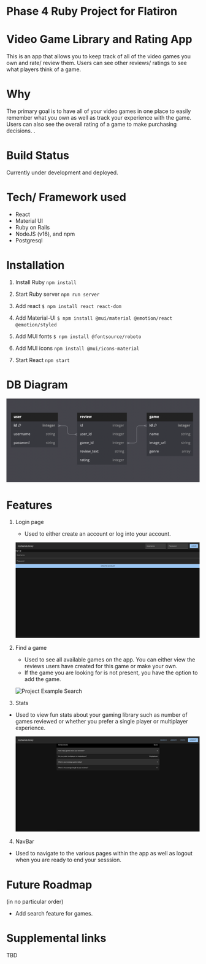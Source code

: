 # Phase 4 Ruby Project for Flatiron

# Video Game Library and Rating App

This is an app that allows you to keep track of all of the video games you own and rate/ review them. Users can see other reviews/ ratings to see what players think of a game.

# Why

The primary goal is to have all of your video games in one place to easily remember what you own as well as track your experience with the game. Users can also see the overall rating of a game to make purchasing decisions. .

# Build Status

Currently under development and deployed.

# Tech/ Framework used

- React
- Material UI
- Ruby on Rails
- NodeJS (v16), and npm
- Postgresql

# Installation

1. Install Ruby `npm install`

2. Start Ruby server `npm run server`

3. Add react `$ npm install react react-dom`

4. Add Material-UI `$ npm install @mui/material @emotion/react @emotion/styled`

5. Add MUI fonts `$ npm install @fontsource/roboto`

6. Add MUI icons `npm install @mui/icons-material`

7. Start React `npm start`

# DB Diagram

![Project DB Diagram](/client/public/db_diagram.png)

# Features

1. Login page

   - Used to either create an account or log into your account.

   ![Project Example Login](/client/public/phase4Login.png)

2. Find a game

   - Used to see all available games on the app. You can either view the reviews users have created for this game or make your own.
   - If the game you are looking for is not present, you have the option to add the game.

   ![Project Example Search](/client/public/phase4Search.png)

3. Stats

- Used to view fun stats about your gaming library such as number of games reviewed or whether you prefer a single player or multiplayer experience.

  ![Project Example Stats](/client/public/phase4Stats.png)

4. NavBar

- Used to navigate to the various pages within the app as well as logout when you are ready to end your sesssion.

# Future Roadmap

(in no particular order)

- Add search feature for games.

# Supplemental links

TBD
